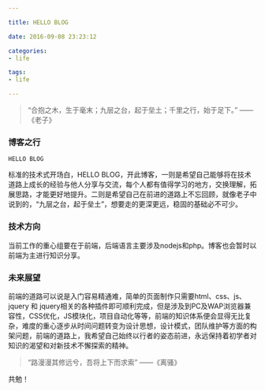 ```yaml
---

title: HELLO BLOG

date: 2016-09-08 23:23:12

categories: 
- life

tags: 
- life

---
```


> “合抱之木，生于毫末；九层之台，起于垒土；千里之行，始于足下。” ——《老子》

<!-- more -->

### 博客之行

```
HELLO BLOG
```

标准的技术式开场白，HELLO BLOG，开此博客，一则是希望自己能够将在技术道路上成长的经验与他人分享与交流，每个人都有值得学习的地方，交换理解，拓展思路，才能更好地提升。二则是希望自己在前进的道路上不忘回顾，就像老子中说到的，“九层之台，起于垒土”，想要走的更深更远，稳固的基础必不可少。

### 技术方向

当前工作的重心组要在于前端，后端语言主要涉及nodejs和php。博客也会暂时以前端为主进行知识分享。

### 未来展望

前端的道路可以说是入门容易精通难，简单的页面制作只需要html、css、js、jquery 和 jquery相关的各种插件即可顺利完成，但是涉及到PC及WAP浏览器兼容性，CSS优化，JS模块化，项目自动化等等，前端的知识体系便会显得无比复杂，难度的重心逐步从时间问题转变为设计思想，设计模式，团队维护等方面的构架问题，前端的道路上，我希望自己始终以行者的姿态前进，永远保持着初学者对知识的渴望和对新技术不懈探索的精神。

> “路漫漫其修远兮，吾将上下而求索” ——《离骚》

共勉！

